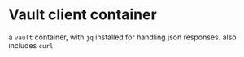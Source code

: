 # Vault client container

a `vault` container, with `jq` installed for handling json responses. also includes `curl`